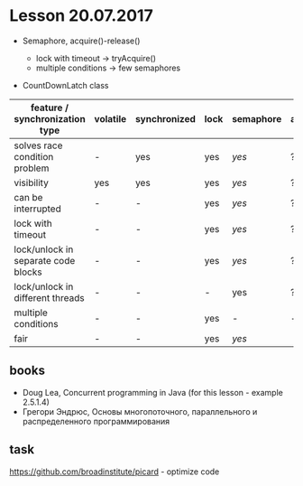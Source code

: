 # Lesson 20.07.2017

- Semaphore, acquire()-release()
    - lock with timeout -> tryAcquire()
    - multiple conditions -> few semaphores

- CountDownLatch class

| feature / synchronization type      | volatile | synchronized | lock   | semaphore | atomic |
| ----------------------------------- | -------- | ------------ | ------ |---------- | ------ |
| solves race condition problem       |    -     |     yes      |  yes   |   *yes*   |   ?    |
| visibility                          |   yes    |     yes      |  yes   |   *yes*   |   ?    |
| can be interrupted                  |    -     |      -       |  yes   |   *yes*   |   ?    |
| lock with timeout                   |    -     |      -       |  yes   |   *yes*   |   ?    |
| lock/unlock in separate code blocks |    -     |      -       |  yes   |   *yes*   |   ?    |
| lock/unlock in different threads    |    -     |      -       |   -    |    yes    |   ?    |
| multiple conditions                 |    -     |      -       |  yes   |    *-*    |   -    |
| fair                                |    -     |      -       |  yes   |   *yes*   |        |

## books

- Doug Lea, Concurrent programming in Java (for this lesson - example 2.5.1.4)
- Грегори Эндрюс, Основы многопоточного, параллельного и распределенного программирования

## task

https://github.com/broadinstitute/picard - optimize code
